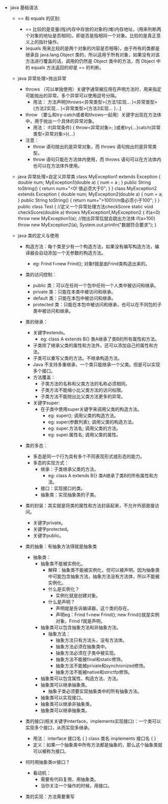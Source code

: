 * java 基础语法

  - == 和 equals 的区别:
     - == 比较的是变量(栈)内存中存放的对象的(堆)内存地址，(用来判断两个对象的地址是否相同)，即是否是指相同一个对象。比较的是真正意义上的指针操作。
     - (equals 用来比较的是两个对象的内容是否相等)，由于所有的类都是继承自 java.lang.Object 类的，所以适用于所有对象，如果没有对该方法进行覆盖的话，调用的仍然是 Object 类中的方法，而 Object 中的 equals 方法返回的却是 == 的判断。
    
  - java 异常处理>抛出异常
     - throws （可以单独使用）关键字通常被应用在声明方法时，用来指定可能抛出的异常。多个异常可以使用逗号分隔。
         - 用法： 方法声明[throws<异常类型>{方法1实现... }<异常类型>{方法2实现... }<异常类型>{方法3实现... }...]
     - throw  （要么和try-catch或者和throws一起用）关键字出现在方法体中，用于抛出一个具体的异常对象。
         - 用法： if(异常条件) { throw<异常对象>; }或者try{...}catch(异常类型<异常对象>){...}
     - 注意：
         - throw 语句抛出的是异常对象，而 throws 语句抛出的是异常类型。
         - throw 语句只能在方法体内使用，而 throws 语句可以在方法体内也可以在方法体外使用。

  - java 异常处理>自定义异常类
    class MyException1 extends Exception {
    double num;
    MyException1(double a) {  num = a  ; }
    public String toString() {   return num+"<0! 值必须大于0";    }
    }
    class MyException2 extends Exception {
    double num;
    MyException2(double a) {   num = a;   }
    public String toString() {   return num+">100!/r/n值必须小于100";    }
    }
    public class Test {      //定义一个异常处理方法checkScore
    static void checkScore(double a) throws MyException1,MyException2 {
    if(a<0)
    throw new MyException1(a);  //抛出异常后就会跳出方法体
    if(a>100)
    throw new MyException2(a);
    System.out.println("数据符合要求");
    }

  - java 类的定义与使用
    - 构造方法：每个类至少有一个构造方法，如果没有编写构造方法，编译器会自动添加一个无参数的构造方法。
      - eg: Frind f=new Frind(); 对象f就是由Frind类构造出来的。
    - 类的访问控制：
      - public 类：可以在任何一个包中任何一个人类中被访问和继承。
      - private 类：只能在本类中被访问和继承。
      - default 类：只能在本包中被访问和继承。
      - protected 类：只能在本包中被访问和继承，也可以在不同包的子类中被访问和继承。
    - 类的继承：
      - 关键字extends。
        - eg: class A extends B{}  类A继承了类B的所有属性和方法。
      - 子类除了继承父类的属性和方法外，还可以添加自己的属性和方法。
      - 子类可以重写父类的方法。不继承构造方法。
      - Java 不支持多重继承，一个类只能继承一个父类。但是可以实现多个接口。
      - 方法覆盖：
        - 子类方法的名称和父类方法的名称必须相同。
        - 子类方法不能缩小比父类方法的访问权限。
        - 子类方法不能抛出比父类方法更多的异常。
      - 关键字super:
        - 在子类中使用super关键字来调用父类的构造方法。
          - eg: super();  调用父类的构造方法。
          - eg: super(参数列表);  调用父类的构造方法。
          - eg: super.方法名;  调用父类的方法。
          - eg: super.属性名;  调用父类的属性。
        
    - 类的多态：
      - 多态是同一个行为具有多个不同表现形式或形态的能力。
      - 多态的实现方式：
        - 继承：子类继承父类的方法。
          - eg: class A extends B{}  类A继承了类B的所有属性和方法。
        - 接口：实现接口的类。
        - 抽象类：实现抽象类的子类。
    - 类的封装：其实就是将类的属性和方法封装起来，不允许外部直接访问。
      - 关键字private。
      - 关键字protected。
      - 关键字public。
    
    - 类的抽象：有抽象方法得就是抽象类
      - 抽象类：
        - 抽象类不能被实例化。
          - 解释：抽象类不能被实例化，但可以被声明，因为抽象类中可能包含抽象方法，抽象方法没有方法体，所以不能被实例化。
          - 什么是实例化？
            - 实例化就是创建对象。
          - 什么是声明？
            - 声明就是告诉编译器，这个类的存在。
            - 声明eg：Frind f=new Frind(); new Frind()就是实例对象，Frind f就是声明。
        - 抽象类可以包含抽象方法和非抽象方法。
          - 抽象方法：
            - 抽象方法只有方法头，没有方法体。
            - 抽象方法必须在抽象类中。
            - 抽象方法必须在子类中被实现。
            - 抽象方法不能被final和static修饰。
            - 抽象方法不能被private和synchronized修饰。
            - 抽象方法不能被native和strictfp修饰。  
        - 抽象类可以包含属性、构造方法、方法。
        - 抽象类可以继承抽象类。
          - 抽象子类必须要实现抽象类中的所有抽象方法。 
        - 抽象类可以实现接口。
        - 抽象类可以继承非抽象类。
        - 抽象类可以继承抽象类。 
    - 类的接口(相关关键字interface，implements实现接口)：一个类可以实现多个接口，从而实现多继承。
      - 用法： interface 接口名 {  }     class 类名 implements 接口名 {  }
      - 定义：如果一个抽象类中所有方法都是抽象的，那么这个抽象类就可以被称为接口。 
    - 何时用抽象类or接口？
      - 看动机：
        - 需要有代码复用，用抽象类。
        - 当你关注一个操作的时候，用接口。
    - 类的实现：方法需要重写
   